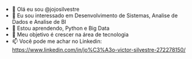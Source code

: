 - 👋 Olá eu sou @jojosilvestre
- 👀 Eu sou interessado em Desenvolvimento de Sistemas, Analise de Dados e Analise de BI
- 🌱 Estou aprendendo, Python e Big Data
- 💞️ Meu objetivo é crescer na área de tecnologia
- 📫 Você pode me achar no Linkedin: https://www.linkedin.com/in/jo%C3%A3o-victor-silvestre-272278150/

<!---
jojosilvestre/jojosilvestre is a ✨ special ✨ repository because its `README.md` (this file) appears on your GitHub profile.
You can click the Preview link to take a look at your changes.
--->
